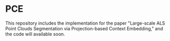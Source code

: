 # PCE

This repository includes the implementation for the paper "Large-scale ALS Point Clouds Segmentation via Projection-based Context Embedding," and the code will available soon.
